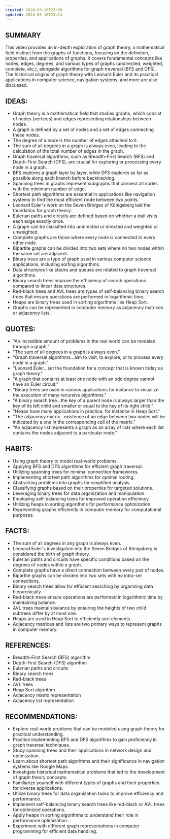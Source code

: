 ```yaml
---
created: 2024-03-16T23:09
updated: 2024-03-16T23:14
---
```

## SUMMARY

This video provides an in-depth exploration of graph theory, a mathematical field distinct from the graphs of functions, focusing on the definition, properties, and applications of graphs. It covers fundamental concepts like nodes, edges, degrees, and various types of graphs (undirected, weighted, complete, etc.), alongside algorithms for graph traversal (BFS and DFS). The historical origins of graph theory with Leonard Euler and its practical applications in computer science, navigation systems, and more are also discussed.

## IDEAS:

- Graph theory is a mathematical field that studies graphs, which consist of nodes (vertices) and edges representing relationships between nodes.
- A graph is defined by a set of nodes and a set of edges connecting these nodes.
- The degree of a node is the number of edges attached to it.
- The sum of all degrees in a graph is always even, leading to the calculation of the total number of edges in the graph.
- Graph traversal algorithms, such as Breadth-First Search (BFS) and Depth-First Search (DFS), are crucial for exploring or processing every node in a graph.
- BFS explores a graph layer by layer, while DFS explores as far as possible along each branch before backtracking.
- Spanning trees in graphs represent subgraphs that connect all nodes with the minimum number of edge.
- Shortest path algorithms are essential in applications like navigation systems to find the most efficient route between two points.
- Leonard Euler's work on the Seven Bridges of Königsberg laid the foundation for graph theory.
- Eulerian paths and circuits are defined based on whether a trail visits each edge exactly once.
- A graph can be classified into undirected or directed and weighted or unweighted.
- Complete graphs are those where every node is connected to every other node.
- Bipartite graphs can be divided into two sets where no two nodes within the same set are adjacent.
- Binary trees are a type of graph used in various computer science applications, including sorting algorithms.
- Data structures like stacks and queues are related to graph traversal algorithms.
- Binary search trees improve the efficiency of search operations compared to linear data structures.
- Red-black trees and AVL trees are types of self-balancing binary search trees that ensure operations are performed in logarithmic time.
- Heaps are binary trees used in sorting algorithms like Heap Sort.
- Graphs can be represented in computer memory as adjacency matrices or adjacency lists.

## QUOTES:

- "An incredible amount of problems in the real world can be modeled through a graph."
- "The sum of all degrees in a graph is always even."
- "Graph traversal algorithms...aim to visit, to explore, or to process every node in a graph."
- "Leonard Euler...set the foundation for a concept that is known today as graph theory."
- "A graph that contains at least one node with an odd degree cannot have an Euler circuit."
- "Binary trees are used in various applications for instance to visualize the execution of many recursive algorithms."
- "A binary search tree...the key of a parent node is always larger than the key of its left child and smaller or equal to the key of its right child."
- "Heaps have many applications in practice, for instance in Heap Sort."
- "The adjacency matrix...existence of an edge between two nodes will be indicated by a one in the corresponding cell of the matrix."
- "An adjacency list represents a graph as an array of lists where each list contains the nodes adjacent to a particular node."

## HABITS:

- Using graph theory to model real-world problems.
- Applying BFS and DFS algorithms for efficient graph traversal.
- Utilizing spanning trees for minimal connection frameworks.
- Implementing shortest path algorithms for optimal routing.
- Abstracting problems into graphs for simplified analysis.
- Classifying graphs based on their properties for targeted solutions.
- Leveraging binary trees for data organization and manipulation.
- Employing self-balancing trees for improved operation efficiency.
- Utilizing heaps in sorting algorithms for performance optimization.
- Representing graphs efficiently in computer memory for computational purposes.

## FACTS:

- The sum of all degrees in any graph is always even.
- Leonard Euler's investigation into the Seven Bridges of Königsberg is considered the birth of graph theory.
- Eulerian paths and circuits have specific conditions based on the degrees of nodes within a graph.
- Complete graphs have a direct connection between every pair of nodes.
- Bipartite graphs can be divided into two sets with no intra-set connections.
- Binary search trees allow for efficient searching by organizing data hierarchically.
- Red-black trees ensure operations are performed in logarithmic time by maintaining balance.
- AVL trees maintain balance by ensuring the heights of two child subtrees differ by at most one.
- Heaps are used in Heap Sort to efficiently sort elements.
- Adjacency matrices and lists are two primary ways to represent graphs in computer memory.

## REFERENCES:

- Breadth-First Search (BFS) algorithm
- Depth-First Search (DFS) algorithm
- Eulerian paths and circuits
- Binary search trees
- Red-black trees
- AVL trees
- Heap Sort algorithm
- Adjacency matrix representation
- Adjacency list representation

## RECOMMENDATIONS:

- Explore real-world problems that can be modeled using graph theory for practical understanding.
- Practice implementing BFS and DFS algorithms to gain proficiency in graph traversal techniques.
- Study spanning trees and their applications in network design and optimization.
- Learn about shortest path algorithms and their significance in navigation systems like Google Maps.
- Investigate historical mathematical problems that led to the development of graph theory concepts.
- Familiarize yourself with different types of graphs and their properties for diverse applications.
- Utilize binary trees for data organization tasks to improve efficiency and performance.
- Implement self-balancing binary search trees like red-black or AVL trees for optimized operations.
- Apply heaps in sorting algorithms to understand their role in performance optimization.
- Experiment with different graph representations in computer programming for efficient data handling.
